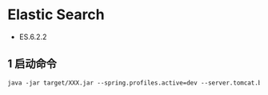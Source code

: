 # Elastic Search
- ES.6.2.2

## 1 启动命令

``` xml
java -jar target/XXX.jar --spring.profiles.active=dev --server.tomcat.basedir=./tmp
```

